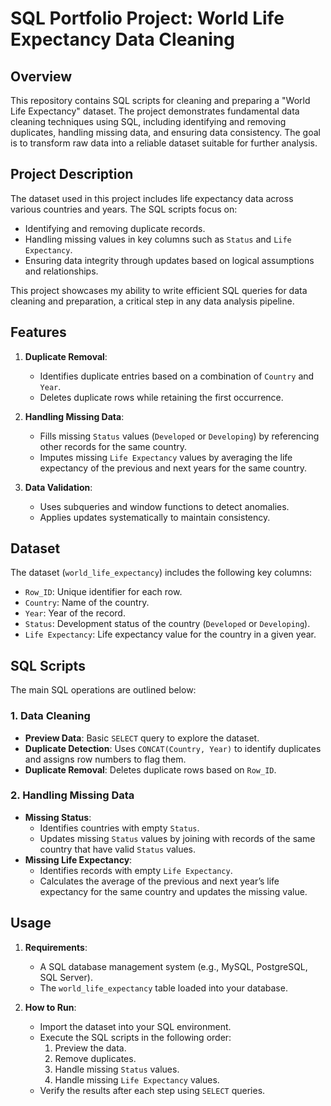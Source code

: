 
# SQL Portfolio Project: World Life Expectancy Data Cleaning

## Overview
This repository contains SQL scripts for cleaning and preparing a "World Life Expectancy" dataset. The project demonstrates fundamental data cleaning techniques using SQL, including identifying and removing duplicates, handling missing data, and ensuring data consistency. The goal is to transform raw data into a reliable dataset suitable for further analysis.

## Project Description
The dataset used in this project includes life expectancy data across various countries and years. The SQL scripts focus on:
- Identifying and removing duplicate records.
- Handling missing values in key columns such as `Status` and `Life Expectancy`.
- Ensuring data integrity through updates based on logical assumptions and relationships.

This project showcases my ability to write efficient SQL queries for data cleaning and preparation, a critical step in any data analysis pipeline.

## Features
1. **Duplicate Removal**:
   - Identifies duplicate entries based on a combination of `Country` and `Year`.
   - Deletes duplicate rows while retaining the first occurrence.

2. **Handling Missing Data**:
   - Fills missing `Status` values (`Developed` or `Developing`) by referencing other records for the same country.
   - Imputes missing `Life Expectancy` values by averaging the life expectancy of the previous and next years for the same country.

3. **Data Validation**:
   - Uses subqueries and window functions to detect anomalies.
   - Applies updates systematically to maintain consistency.

## Dataset
The dataset (`world_life_expectancy`) includes the following key columns:
- `Row_ID`: Unique identifier for each row.
- `Country`: Name of the country.
- `Year`: Year of the record.
- `Status`: Development status of the country (`Developed` or `Developing`).
- `Life Expectancy`: Life expectancy value for the country in a given year.

## SQL Scripts
The main SQL operations are outlined below:

### 1. Data Cleaning
- **Preview Data**: Basic `SELECT` query to explore the dataset.
- **Duplicate Detection**: Uses `CONCAT(Country, Year)` to identify duplicates and assigns row numbers to flag them.
- **Duplicate Removal**: Deletes duplicate rows based on `Row_ID`.

### 2. Handling Missing Data
- **Missing Status**:
  - Identifies countries with empty `Status`.
  - Updates missing `Status` values by joining with records of the same country that have valid `Status` values.
- **Missing Life Expectancy**:
  - Identifies records with empty `Life Expectancy`.
  - Calculates the average of the previous and next year’s life expectancy for the same country and updates the missing value.

## Usage
1. **Requirements**:
   - A SQL database management system (e.g., MySQL, PostgreSQL, SQL Server).
   - The `world_life_expectancy` table loaded into your database.

2. **How to Run**:
   - Import the dataset into your SQL environment.
   - Execute the SQL scripts in the following order:
     1. Preview the data.
     2. Remove duplicates.
     3. Handle missing `Status` values.
     4. Handle missing `Life Expectancy` values.
   - Verify the results after each step using `SELECT` queries.
